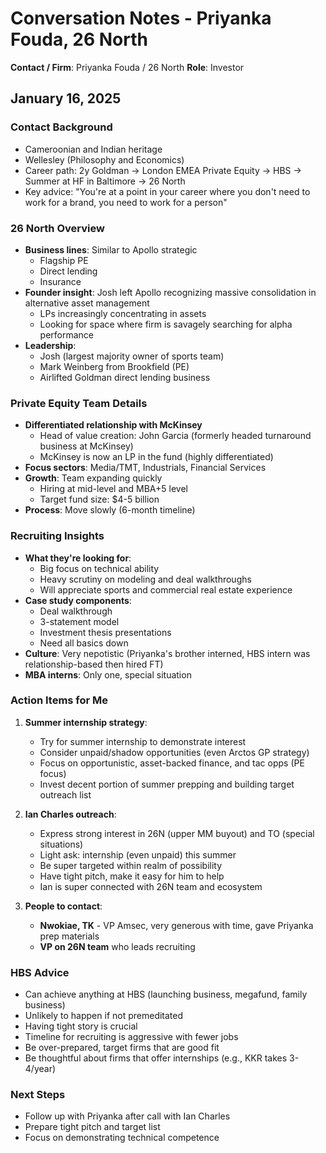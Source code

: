 # Conversation Notes - Priyanka Fouda, 26 North

**Contact / Firm**: Priyanka Fouda / 26 North
**Role**: Investor

## January 16, 2025

### Contact Background
- Cameroonian and Indian heritage
- Wellesley (Philosophy and Economics)
- Career path: 2y Goldman → London EMEA Private Equity → HBS → Summer at HF in Baltimore → 26 North
- Key advice: "You're at a point in your career where you don't need to work for a brand, you need to work for a person"

### 26 North Overview
- **Business lines**: Similar to Apollo strategic
  - Flagship PE
  - Direct lending
  - Insurance
- **Founder insight**: Josh left Apollo recognizing massive consolidation in alternative asset management
  - LPs increasingly concentrating in assets
  - Looking for space where firm is savagely searching for alpha performance
- **Leadership**:
  - Josh (largest majority owner of sports team)
  - Mark Weinberg from Brookfield (PE)
  - Airlifted Goldman direct lending business

### Private Equity Team Details
- **Differentiated relationship with McKinsey**
  - Head of value creation: John Garcia (formerly headed turnaround business at McKinsey)
  - McKinsey is now an LP in the fund (highly differentiated)
- **Focus sectors**: Media/TMT, Industrials, Financial Services
- **Growth**: Team expanding quickly
  - Hiring at mid-level and MBA+5 level
  - Target fund size: $4-5 billion
- **Process**: Move slowly (6-month timeline)

### Recruiting Insights
- **What they're looking for**:
  - Big focus on technical ability
  - Heavy scrutiny on modeling and deal walkthroughs
  - Will appreciate sports and commercial real estate experience
- **Case study components**:
  - Deal walkthrough
  - 3-statement model
  - Investment thesis presentations
  - Need all basics down
- **Culture**: Very nepotistic (Priyanka's brother interned, HBS intern was relationship-based then hired FT)
- **MBA interns**: Only one, special situation

### Action Items for Me
1. **Summer internship strategy**:
   - Try for summer internship to demonstrate interest
   - Consider unpaid/shadow opportunities (even Arctos GP strategy)
   - Focus on opportunistic, asset-backed finance, and tac opps (PE focus)
   - Invest decent portion of summer prepping and building target outreach list

2. **Ian Charles outreach**:
   - Express strong interest in 26N (upper MM buyout) and TO (special situations)
   - Light ask: internship (even unpaid) this summer
   - Be super targeted within realm of possibility
   - Have tight pitch, make it easy for him to help
   - Ian is super connected with 26N team and ecosystem

3. **People to contact**:
   - **Nwokiae, TK** - VP Amsec, very generous with time, gave Priyanka prep materials
   - **VP on 26N team** who leads recruiting

### HBS Advice
- Can achieve anything at HBS (launching business, megafund, family business)
- Unlikely to happen if not premeditated
- Having tight story is crucial
- Timeline for recruiting is aggressive with fewer jobs
- Be over-prepared, target firms that are good fit
- Be thoughtful about firms that offer internships (e.g., KKR takes 3-4/year)

### Next Steps
- Follow up with Priyanka after call with Ian Charles
- Prepare tight pitch and target list
- Focus on demonstrating technical competence